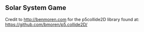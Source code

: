 ## Solar System Game

Credit to http://benmoren.com for the p5collide2D library found at: https://github.com/bmoren/p5.collide2D/